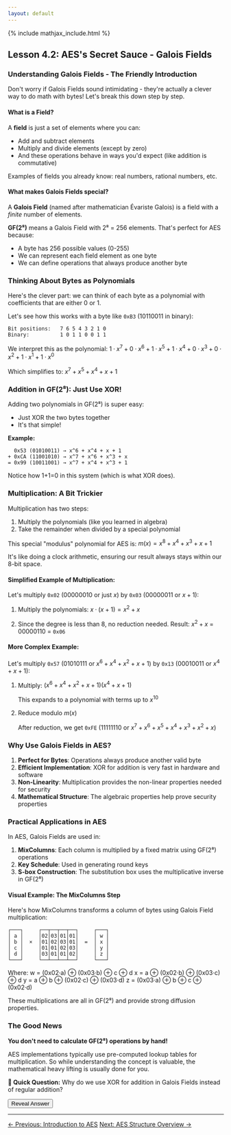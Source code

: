 ```yaml
---
layout: default
---
```


{% include mathjax_include.html %}

## Lesson 4.2: AES's Secret Sauce - Galois Fields

### Understanding Galois Fields - The Friendly Introduction

Don't worry if Galois Fields sound intimidating - they're actually a clever way to do math with bytes! Let's break this down step by step.

#### What is a Field?

A **field** is just a set of elements where you can:
- Add and subtract elements
- Multiply and divide elements (except by zero)
- And these operations behave in ways you'd expect (like addition is commutative)

Examples of fields you already know: real numbers, rational numbers, etc.

#### What makes Galois Fields special?

A **Galois Field** (named after mathematician Évariste Galois) is a field with a *finite* number of elements. 

**GF(2⁸)** means a Galois Field with 2⁸ = 256 elements. That's perfect for AES because:
- A byte has 256 possible values (0-255)
- We can represent each field element as one byte
- We can define operations that always produce another byte

### Thinking About Bytes as Polynomials

Here's the clever part: we can think of each byte as a polynomial with coefficients that are either 0 or 1.

Let's see how this works with a byte like `0xB3` (10110011 in binary):

```
Bit positions:   7 6 5 4 3 2 1 0
Binary:          1 0 1 1 0 0 1 1
```

We interpret this as the polynomial:
$1·x^7 + 0·x^6 + 1·x^5 + 1·x^4 + 0·x^3 + 0·x^2 + 1·x^1 + 1·x^0$

Which simplifies to:
$x^7 + x^5 + x^4 + x + 1$

### Addition in GF(2⁸): Just Use XOR!

Adding two polynomials in GF(2⁸) is super easy:
- Just XOR the two bytes together
- It's that simple!

**Example:**
```
  0x53 (01010011) → x^6 + x^4 + x + 1
+ 0xCA (11001010) → x^7 + x^6 + x^3 + x
= 0x99 (10011001) → x^7 + x^4 + x^3 + 1
```

Notice how 1+1=0 in this system (which is what XOR does).

### Multiplication: A Bit Trickier

Multiplication has two steps:
1. Multiply the polynomials (like you learned in algebra)
2. Take the remainder when divided by a special polynomial

This special "modulus" polynomial for AES is:
$m(x) = x^8 + x^4 + x^3 + x + 1$

It's like doing a clock arithmetic, ensuring our result always stays within our 8-bit space.

#### Simplified Example of Multiplication:

Let's multiply `0x02` (00000010 or just $x$) by `0x03` (00000011 or $x + 1$):

1. Multiply the polynomials:
   $x · (x + 1) = x^2 + x$

2. Since the degree is less than 8, no reduction needed.
   Result: $x^2 + x$ = 00000110 = `0x06`

#### More Complex Example:

Let's multiply `0x57` (01010111 or $x^6 + x^4 + x^2 + x + 1$) by `0x13` (00010011 or $x^4 + x + 1$):

1. Multiply:
   $(x^6 + x^4 + x^2 + x + 1)(x^4 + x + 1)$
   
   This expands to a polynomial with terms up to $x^{10}$

2. Reduce modulo $m(x)$
   
   After reduction, we get `0xFE` (11111110 or $x^7 + x^6 + x^5 + x^4 + x^3 + x^2 + x$)

### Why Use Galois Fields in AES?

1. **Perfect for Bytes**: Operations always produce another valid byte
2. **Efficient Implementation**: XOR for addition is very fast in hardware and software
3. **Non-Linearity**: Multiplication provides the non-linear properties needed for security
4. **Mathematical Structure**: The algebraic properties help prove security properties

### Practical Applications in AES

In AES, Galois Fields are used in:

1. **MixColumns**: Each column is multiplied by a fixed matrix using GF(2⁸) operations
2. **Key Schedule**: Used in generating round keys
3. **S-box Construction**: The substitution box uses the multiplicative inverse in GF(2⁸)

#### Visual Example: The MixColumns Step

Here's how MixColumns transforms a column of bytes using Galois Field multiplication:

```
┌───┐     ┌──┬──┬──┬──┐     ┌───┐
│ a │     │02│03│01│01│     │ w │
│ b │  ×  │01│02│03│01│  =  │ x │
│ c │     │01│01│02│03│     │ y │
│ d │     │03│01│01│02│     │ z │
└───┘     └──┴──┴──┴──┘     └───┘
```

Where:
w = (0x02·a) ⊕ (0x03·b) ⊕ c ⊕ d
x = a ⊕ (0x02·b) ⊕ (0x03·c) ⊕ d
y = a ⊕ b ⊕ (0x02·c) ⊕ (0x03·d)
z = (0x03·a) ⊕ b ⊕ c ⊕ (0x02·d)

These multiplications are all in GF(2⁸) and provide strong diffusion properties.

### The Good News

**You don't need to calculate GF(2⁸) operations by hand!** 

AES implementations typically use pre-computed lookup tables for multiplication. So while understanding the concept is valuable, the mathematical heavy lifting is usually done for you.

**🤔 Quick Question:** Why do we use XOR for addition in Galois Fields instead of regular addition?

<button onclick="revealAnswer('gfAddAnswer', this)">Reveal Answer</button>
<span id="gfAddAnswer" style="display: none;">
*(Answer: In GF(2), coefficients must be either 0 or 1. Regular addition would give 1+1=2, which isn't in our field. With XOR, 1+1=0, keeping all results within the field.)*
</span>

---

<div class="page-navigation">
    <a href="ch04_intro.html" class="prev">← Previous: Introduction to AES</a>
    <a href="ch04_structure.html" class="next">Next: AES Structure Overview →</a>
</div>

<script src="../scripts/main.js"></script>